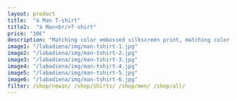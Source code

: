 ```yaml
---
layout: product
title:  "à Man T-shirt"
title2:  "à Man<br/>T-shirt"
price: "30€"
description: "Matching color embossed silkscreen print, matching color leather tag, split hem."
image1: "/labadiena/img/man-tshirt-1.jpg"
image2: "/labadiena/img/man-tshirt-2.jpg"
image3: "/labadiena/img/man-tshirt-3.jpg"
image4: "/labadiena/img/man-tshirt-4.jpg"
image5: "/labadiena/img/man-tshirt-5.jpg"
image6: "/labadiena/img/man-tshirt-6.jpg"
filter: /shop/newin/ /shop/shirts/ /shop/men/ /shop/all/
---
```

